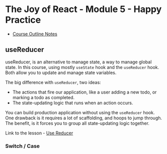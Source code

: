# The Joy of React - Module 5 - Happy Practice

- [Course Outline Notes](../course-notes.md)

## useReducer

useReducer, is an alternative to manage state, a way to manage global state. In this course, using mostly `useState` hook and the `useReducer` hook. Both allow you to update and manage state variables.

The big difference with `useReducer`, two ideas:

- The actions that fire our application, like a user adding a new todo, or marking a todo as completed.
- The state-updating logic that runs when an action occurs.

You can build production application without using the `useReducer` hook.
One drawback is it requires a lot of scaffolding, and hoops to jump through.
The benefit, is it forces you to group all state-updating logic together.

Link to the lesson - [Use Reducer](https://courses.joshwcomeau.com/joy-of-react/05-happy-practices/07-use-reducer)

### Switch / Case
